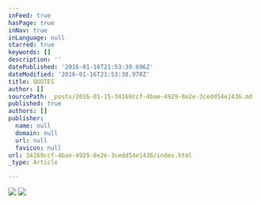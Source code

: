 ```yaml
---
inFeed: true
hasPage: true
inNav: true
inLanguage: null
starred: true
keywords: []
description: ''
datePublished: '2016-01-16T21:53:39.696Z'
dateModified: '2016-01-16T21:53:38.978Z'
title: QUOTES
author: []
sourcePath: _posts/2016-01-15-34169ccf-4bae-4929-8e2e-3cedd54e1436.md
published: true
authors: []
publisher:
  name: null
  domain: null
  url: null
  favicon: null
url: 34169ccf-4bae-4929-8e2e-3cedd54e1436/index.html
_type: Article

---
```

![](https://the-grid-user-content.s3-us-west-2.amazonaws.com/15c6bf8c-9d6e-4586-877e-23ce8379f5f8.JPG)
![](https://the-grid-user-content.s3-us-west-2.amazonaws.com/097f1ae4-9102-4765-ab2c-4edc713cf681.JPG)